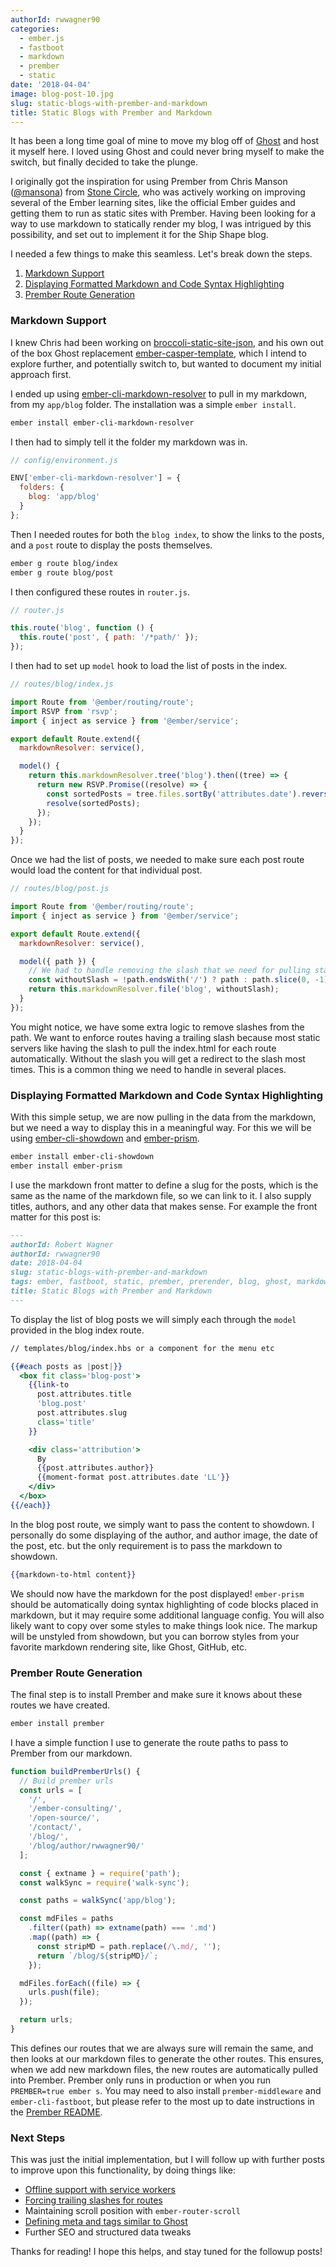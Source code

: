 ```yaml
---
authorId: rwwagner90
categories:
  - ember.js
  - fastboot
  - markdown
  - prember
  - static
date: '2018-04-04'
image: blog-post-10.jpg
slug: static-blogs-with-prember-and-markdown
title: Static Blogs with Prember and Markdown
---
```


It has been a long time goal of mine to move my blog off of
[Ghost](https://ghost.org/) and host it myself here. I loved using Ghost and
could never bring myself to make the switch, but finally decided to take the
plunge.

I originally got the inspiration for using Prember from Chris Manson
([@mansona](https://github.com/mansona)) from
[Stone Circle](https://stonecircle.io/), who was actively working on improving
several of the Ember learning sites, like the official Ember guides and getting
them to run as static sites with Prember. Having been looking for a way to use
markdown to statically render my blog, I was intrigued by this possibility, and
set out to implement it for the Ship Shape blog.

I needed a few things to make this seamless. Let's break down the steps.

1. [Markdown Support](#markdown-support)
1. [Displaying Formatted Markdown and Code Syntax Highlighting](#formatting)
1. [Prember Route Generation](#prember-route-generation)

<h3 id="markdown-support">Markdown Support</h3>

I knew Chris had been working on
[broccoli-static-site-json](https://github.com/stonecircle/broccoli-static-site-json),
and his own out of the box Ghost replacement
[ember-casper-template](https://github.com/stonecircle/ember-casper-template),
which I intend to explore further, and potentially switch to, but wanted to
document my initial approach first.

I ended up using
[ember-cli-markdown-resolver](https://github.com/willviles/ember-cli-markdown-resolver)
to pull in my markdown, from my `app/blog` folder. The installation was a simple
`ember install`.

```bash
ember install ember-cli-markdown-resolver
```

I then had to simply tell it the folder my markdown was in.

```js
// config/environment.js

ENV['ember-cli-markdown-resolver'] = {
  folders: {
    blog: 'app/blog'
  }
};
```

Then I needed routes for both the `blog index`, to show the links to the posts,
and a `post` route to display the posts themselves.

```bash
ember g route blog/index
ember g route blog/post
```

I then configured these routes in `router.js`.

```js
// router.js

this.route('blog', function () {
  this.route('post', { path: '/*path/' });
});
```

I then had to set up `model` hook to load the list of posts in the index.

```js
// routes/blog/index.js

import Route from '@ember/routing/route';
import RSVP from 'rsvp';
import { inject as service } from '@ember/service';

export default Route.extend({
  markdownResolver: service(),

  model() {
    return this.markdownResolver.tree('blog').then((tree) => {
      return new RSVP.Promise((resolve) => {
        const sortedPosts = tree.files.sortBy('attributes.date').reverse();
        resolve(sortedPosts);
      });
    });
  }
});
```

Once we had the list of posts, we needed to make sure each post route would load
the content for that individual post.

```js
// routes/blog/post.js

import Route from '@ember/routing/route';
import { inject as service } from '@ember/service';

export default Route.extend({
  markdownResolver: service(),

  model({ path }) {
    // We had to handle removing the slash that we need for pulling static html from most servers
    const withoutSlash = !path.endsWith('/') ? path : path.slice(0, -1);
    return this.markdownResolver.file('blog', withoutSlash);
  }
});
```

You might notice, we have some extra logic to remove slashes from the path. We
want to enforce routes having a trailing slash because most static servers like
having the slash to pull the index.html for each route automatically. Without
the slash you will get a redirect to the slash most times. This is a common
thing we need to handle in several places.

<h3 id="formatting">Displaying Formatted Markdown and Code Syntax Highlighting</h3>

With this simple setup, we are now pulling in the data from the markdown, but we
need a way to display this in a meaningful way. For this we will be using
[ember-cli-showdown](https://github.com/gcollazo/ember-cli-showdown) and
[ember-prism](https://github.com/shipshapecode/ember-prism).

```bash
ember install ember-cli-showdown
ember install ember-prism
```

I use the markdown front matter to define a slug for the posts, which is the
same as the name of the markdown file, so we can link to it. I also supply
titles, authors, and any other data that makes sense. For example the front
matter for this post is:

```md
---
authorId: Robert Wagner
authorId: rwwagner90
date: 2018-04-04
slug: static-blogs-with-prember-and-markdown
tags: ember, fastboot, static, prember, prerender, blog, ghost, markdown
title: Static Blogs with Prember and Markdown
---
```

To display the list of blog posts we will simply each through the `model`
provided in the blog index route.

```handlebars
// templates/blog/index.hbs or a component for the menu etc

{{#each posts as |post|}}
  <box fit class='blog-post'>
    {{link-to
      post.attributes.title
      'blog.post'
      post.attributes.slug
      class='title'
    }}

    <div class='attribution'>
      By
      {{post.attributes.author}}
      {{moment-format post.attributes.date 'LL'}}
    </div>
  </box>
{{/each}}
```

In the blog post route, we simply want to pass the content to showdown. I
personally do some displaying of the author, and author image, the date of the
post, etc. but the only requirement is to pass the markdown to showdown.

```handlebars
{{markdown-to-html content}}
```

We should now have the markdown for the post displayed! `ember-prism` should be
automatically doing syntax highlighting of code blocks placed in markdown, but
it may require some additional language config. You will also likely want to
copy over some styles to make things look nice. The markup will be unstyled from
showdown, but you can borrow styles from your favorite markdown rendering site,
like Ghost, GitHub, etc.

<h3 id="prember-route-generation">Prember Route Generation</h3>

The final step is to install Prember and make sure it knows about these routes
we have created.

```bash
ember install prember
```

I have a simple function I use to generate the route paths to pass to Prember
from our markdown.

```js
function buildPremberUrls() {
  // Build prember urls
  const urls = [
    '/',
    '/ember-consulting/',
    '/open-source/',
    '/contact/',
    '/blog/',
    '/blog/author/rwwagner90/'
  ];

  const { extname } = require('path');
  const walkSync = require('walk-sync');

  const paths = walkSync('app/blog');

  const mdFiles = paths
    .filter((path) => extname(path) === '.md')
    .map((path) => {
      const stripMD = path.replace(/\.md/, '');
      return `/blog/${stripMD}/`;
    });

  mdFiles.forEach((file) => {
    urls.push(file);
  });

  return urls;
}
```

This defines our routes that we are always sure will remain the same, and then
looks at our markdown files to generate the other routes. This ensures, when we
add new markdown files, the new routes are automatically pulled into Prember.
Prember only runs in production or when you run `PREMBER=true ember s`. You may
need to also install `prember-middleware` and `ember-cli-fastboot`, but please
refer to the most up to date instructions in the
[Prember README](https://github.com/ef4/prember).

### Next Steps

This was just the initial implementation, but I will follow up with further
posts to improve upon this functionality, by doing things like:

- [Offline support with service workers](https://shipshape.io/blog/offline-first-prember-and-service-workers/)
- [Forcing trailing slashes for routes](https://shipshape.io/blog/forcing-trailing-slashes-for-routes/)
- Maintaining scroll position with `ember-router-scroll`
- [Defining meta and tags similar to Ghost](https://shipshape.io/blog/ember-meta-tags-seo-social/)
- Further SEO and structured data tweaks

Thanks for reading! I hope this helps, and stay tuned for the followup posts!
